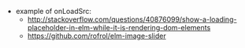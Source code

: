 - example of onLoadSrc:
  - http://stackoverflow.com/questions/40876099/show-a-loading-placeholder-in-elm-while-it-is-rendering-dom-elements
  - https://github.com/rofrol/elm-image-slider
